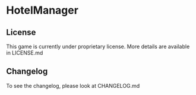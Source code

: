 # HotelManager

## License

This game is currently under proprietary license. More details are available
in LICENSE.md

## Changelog

To see the changelog, please look at CHANGELOG.md

